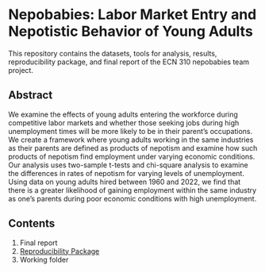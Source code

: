 # Nepobabies: Labor Market Entry and Nepotistic Behavior of Young Adults

This repository contains the datasets, tools for analysis, results, reproducibility package, and final report of the ECN 310 nepobabies team project.

## Abstract
We examine the effects of young adults entering the workforce during competitive labor markets and whether those seeking jobs during high unemployment times will be more likely to be in their parent’s occupations. We create a framework where young adults working in the same industries as their parents are defined as products of nepotism and examine how such products of nepotism find employment under varying economic conditions. Our analysis uses two-sample t-tests and chi-square analysis to examine the differences in rates of nepotism for varying levels of unemployment. Using data on young adults hired between 1960 and 2022, we find that there is a greater likelihood of gaining employment within the same industry as one’s parents during poor economic conditions with high unemployment.


## Contents
1. Final report
2. [Reproducibility Package](https://github.com/ecn310/course-project-nepobabies/blob/main/Reproducibility%20Package)
3. Working folder
